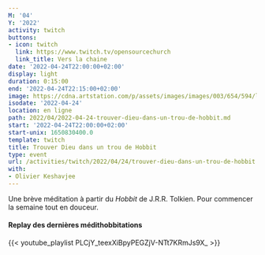 ```yaml
---
M: '04'
Y: '2022'
activity: twitch
buttons:
- icon: twitch
  link: https://www.twitch.tv/opensourcechurch
  link_title: Vers la chaine
date: '2022-04-24T22:00:00+02:00'
display: light
duration: 0:15:00
end: '2022-04-24T22:15:00+02:00'
image: https://cdna.artstation.com/p/assets/images/images/003/654/594/large/sam-robberechts-finalrender1.jpg
isodate: '2022-04-24'
location: en ligne
path: 2022/04/2022-04-24-trouver-dieu-dans-un-trou-de-hobbit.md
start: '2022-04-24T22:00:00+02:00'
start-unix: 1650830400.0
template: twitch
title: Trouver Dieu dans un trou de Hobbit
type: event
url: /activities/twitch/2022/04/24/trouver-dieu-dans-un-trou-de-hobbit
with:
- Olivier Keshavjee
---
```

Une brève méditation à partir du *Hobbit* de J.R.R. Tolkien. Pour commencer la semaine tout en douceur.



#### Replay des dernières médithobbitations

{{< youtube_playlist PLCjY_teexXiBpyPEGZjV-NTt7KRmJs9X_ >}}